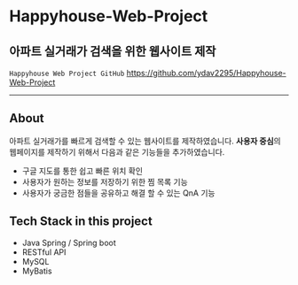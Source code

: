 # Happyhouse-Web-Project
## 아파트 실거래가 검색을 위한 웹사이트 제작
`Happyhouse Web Project GitHub` 
https://github.com/ydav2295/Happyhouse-Web-Project

***
## About
아파트 실거래가를 빠르게 검색할 수 있는 웹사이트를 제작하였습니다. **사용자 중심**의 웹페이지를 제작하기 위해서 다음과 같은 기능들을 추가하였습니다.
- 구글 지도를 통한 쉽고 빠른 위치 확인
- 사용자가 원하는 정보를 저장하기 위한 찜 목록 기능
- 사용자가 궁금한 점들을 공유하고 해결 할 수 있는 QnA 기능

## Tech Stack in this project
- Java Spring / Spring boot
- RESTful API
- MySQL
- MyBatis
